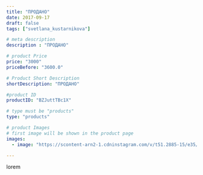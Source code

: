 ```yaml
---
title: "ПРОДАНО"
date: 2017-09-17
draft: false
tags: ["svetlana_kustarnikova"]

# meta description
description : "ПРОДАНО"

# product Price
price: "3000"
priceBefore: "3600.0"

# Product Short Description
shortDescription: "ПРОДАНО"

#product ID
productID: "BZJuttTBc1X"

# type must be "products"
type: "products"

# product Images
# first image will be shown in the product page
images:
  - image: "https://scontent-arn2-1.cdninstagram.com/v/t51.2885-15/e35/21689831_729174560617405_7150953456432316416_n.jpg?se=7&tp=1&_nc_ht=scontent-arn2-1.cdninstagram.com&_nc_cat=101&_nc_ohc=7H4EwwfjkqsAX_x-DhW&ccb=7-4&oh=8441c61cbeebb3cdcb1f822c880c925f&oe=6081EE16&ig_cache_key=MTYwNjAyMDE5MzI4Nzc4NTgxNQ%3D%3D.2-ccb7-4"

---
```

lorem
